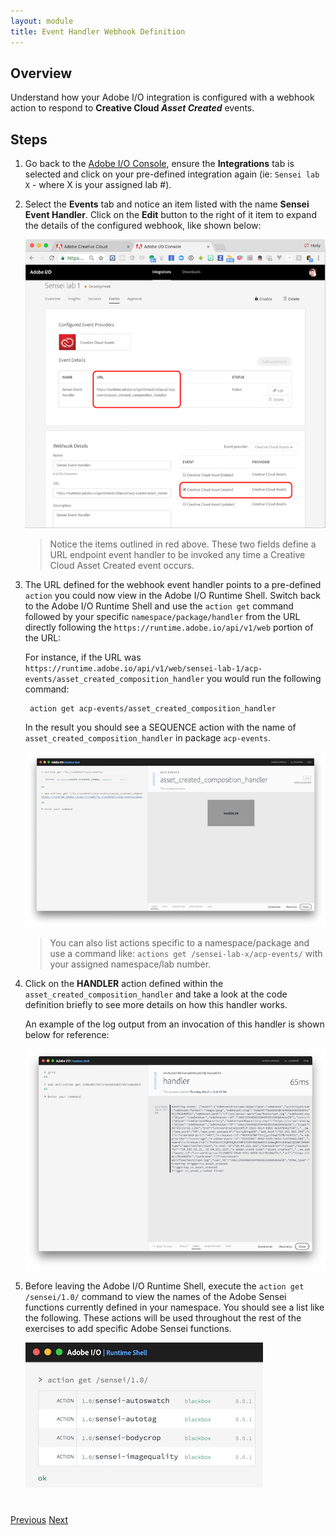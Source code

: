 ```yaml
---
layout: module
title: Event Handler Webhook Definition
---
```


## Overview
Understand how your Adobe I/O integration is configured with a webhook action to respond to **Creative Cloud _Asset Created_** events.

## Steps
1. Go back to the [Adobe I/O Console](https://console.adobe.io), ensure the **Integrations** tab is selected and click on your pre-defined integration again (ie: `Sensei lab X` - where X is your assigned lab #).

2. Select the **Events** tab and notice an item listed with the name **Sensei Event Handler**. Click on the **Edit** button to the right of it  item to expand the details of the configured webhook, like shown below:

    ![](images/webhook-details.png)

    > Notice the items outlined in red above. These two fields define a URL endpoint event handler to be invoked any time a Creative Cloud Asset Created event occurs.

3. The URL defined for the webhook event handler points to a pre-defined `action` you could now view in the Adobe I/O Runtime Shell. Switch back to the Adobe I/O Runtime Shell and use the `action get` command followed by your specific `namespace/package/handler` from the URL directly following the `https://runtime.adobe.io/api/v1/web` portion of the URL:

   For instance, if the URL was `https://runtime.adobe.io/api/v1/web/sensei-lab-1/acp-events/asset_created_composition_handler` you would run the following command:

        action get acp-events/asset_created_composition_handler

    In the result you should see a SEQUENCE action with the name of `asset_created_composition_handler` in package `acp-events`.

    ![](images/asset_created_composition_handler.png)

   > You can also list actions specific to a namespace/package and use a command like: `actions get /sensei-lab-x/acp-events/` with your assigned namespace/lab number.

5. Click on the **HANDLER** action defined within the `asset_created_composition_handler` and take a look at the code definition briefly to see more details on how this handler works.

   An example of the log output from an invocation of this handler is shown below for reference:

    ![](images/handler-log-example.png)

6. Before leaving the Adobe I/O Runtime Shell, execute the `action get /sensei/1.0/` command to view the names of the Adobe Sensei functions currently defined in your namespace. You should see a list like the following. These actions will be used throughout the rest of the exercises to add specific Adobe Sensei functions.

   ![](images/sensei-action-list.png)
  

<!-- SAVE FOR LATER SETUP 
### Update Existing Integration
1. Locate the integration by the name of (add name)
2. Select the Events tab and click the **Add Webhook** button
3. Register the URL `https://runtime-preview.adobe.io/api/v1/web/<namespace>/cc/cc_event_handler` as the webhook for the`Creative Cloud Asset Create` event

   ![](images/webhook-settings.png)

4. Click the **Save** button and wait for the webhook to verify the challenge correctly.
   >You will know when the webhook verifies properly when the status changes to **Active** and no error or warning was received.


### New Integration
1. Click the **New Integration** button

2. On the next page, choose the **Receive near-real time events** option

3. On the next page, choose **Creative Cloud Assets**
...
-->



<div class="row" style="margin-top:40px;">
<div class="col-sm-12">
<a href="lesson3.html" class="btn btn-default"><i class="glyphicon glyphicon-chevron-left"></i> Previous</a>
<a href="lesson5.html" class="btn btn-default pull-right">Next <i class="glyphicon
glyphicon-chevron-right"></i></a>
</div>
</div>
